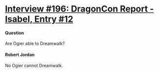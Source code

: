 # [Interview #196: DragonCon Report - Isabel, Entry #12](https://www.theoryland.com/intvmain.php?i=196#12)

#### Question

Are Ogier able to Dreamwalk?

#### Robert Jordan

No Ogier cannot Dreamwalk.

